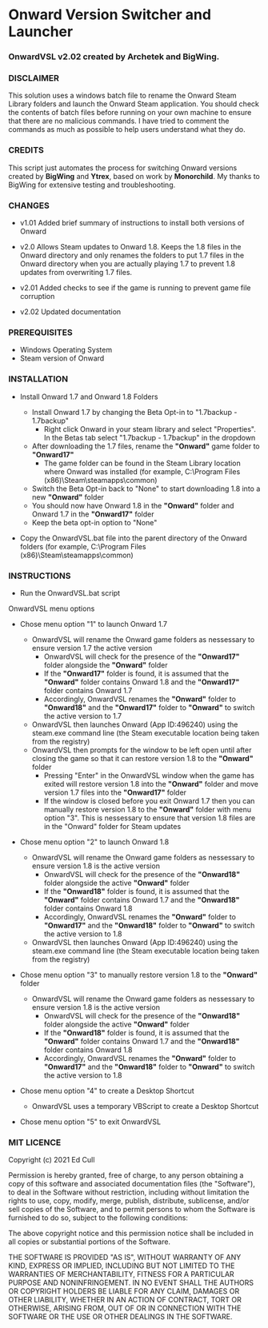 # Onward Version Switcher and Launcher
### OnwardVSL v2.02 created by Archetek and BigWing.

### DISCLAIMER
This solution uses a windows batch file to rename the Onward Steam Library folders and launch the Onward Steam application. You should check the contents of batch files before running on your own machine to ensure that there are no malicious commands. I have tried to comment the commands as much as possible to help users understand what they do.

### CREDITS
This script just automates the process for switching Onward versions created by **BigWing** and **Ytrex**, based on work by **Monorchild**. My thanks to BigWing for extensive testing and troubleshooting.

### CHANGES


- v1.01    Added brief summary of instructions to install both versions of Onward

- v2.0     Allows Steam updates to Onward 1.8. Keeps the 1.8 files in the Onward directory and only renames the folders to put 1.7 files in the Onward directory when you are actually playing 1.7 to prevent 1.8 updates from overwriting 1.7 files.

- v2.01    Added checks to see if the game is running to prevent game file corruption

- v2.02    Updated documentation

### PREREQUISITES

- Windows Operating System
- Steam version of Onward

### INSTALLATION

- Install Onward 1.7 and Onward 1.8 Folders
  - Install Onward 1.7 by changing the Beta Opt-in to "1.7backup - 1.7backup"
    - Right click Onward in your steam library and select "Properties". In the Betas tab select "1.7backup - 1.7backup" in the dropdown	
  - After downloading the 1.7 files, rename the **"Onward"** game folder to **"Onward17"**
    - The game folder can be found in the Steam Library location where Onward was installed (for example, C:\Program Files (x86)\Steam\steamapps\common)  
  - Switch the Beta Opt-in back to "None" to start downloading 1.8 into a new **"Onward"** folder 	
  - You should now have Onward 1.8 in the **"Onward"** folder and Onward 1.7 in the **"Onward17"** folder	
  - Keep the beta opt-in option to "None"
 
- Copy the OnwardVSL.bat file into the parent directory of the Onward folders (for example, C:\Program Files (x86)\Steam\steamapps\common)

### INSTRUCTIONS
  
- Run the OnwardVSL.bat script

OnwardVSL menu options

- Chose menu option "1" to launch Onward 1.7
  - OnwardVSL will rename the Onward game folders as nessessary to ensure version 1.7 the active version
    - OnwardVSL will check for the presence of the **"Onward17"** folder alongside the **"Onward"** folder
    - If the **"Onward17"** folder is found, it is assumed that the **"Onward"** folder contains Onward 1.8 and the **"Onward17"** folder contains Onward 1.7
    - Accordingly, OnwardVSL renames the **"Onward"** folder to **"Onward18"** and the **"Onward17"** folder to **"Onward"** to switch the active version to 1.7
  - OnwardVSL then launches Onward (App ID:496240) using the steam.exe command line (the Steam executable location being taken from the registry)
  - OnwardVSL then prompts for the window to be left open until after closing the game so that it can restore version 1.8 to the **"Onward"** folder
    - Pressing "Enter" in the OnwardVSL window when the game has exited will restore version 1.8 into the **"Onward"** folder and move version 1.7 files into the **"Onward17"** folder
    - If the window is closed before you exit Onward 1.7 then you can manually restore version 1.8 to the **"Onward"** folder with menu option "3". This is nessessary to ensure that version 1.8 files are in the "Onward" folder for Steam updates
	
- Chose menu option "2" to launch Onward 1.8
  - OnwardVSL will rename the Onward game folders as nessessary to ensure version 1.8 is the active version
    - OnwardVSL will check for the presence of the **"Onward18"** folder alongside the active **"Onward"** folder
    - If the **"Onward18"** folder is found, it is assumed that the **"Onward"** folder contains Onward 1.7 and the **"Onward18"** folder contains Onward 1.8
    - Accordingly, OnwardVSL renames the **"Onward"** folder to **"Onward17"** and the **"Onward18"** folder to **"Onward"** to switch the active version to 1.8
  - OnwardVSL then launches Onward (App ID:496240) using the steam.exe command line (the Steam executable location being taken from the registry)
  
- Chose menu option "3" to manually restore version 1.8 to the **"Onward"** folder
  - OnwardVSL will rename the Onward game folders as nessessary to ensure version 1.8 is the active version
    - OnwardVSL will check for the presence of the **"Onward18"** folder alongside the active **"Onward"** folder
    - If the **"Onward18"** folder is found, it is assumed that the **"Onward"** folder contains Onward 1.7 and the **"Onward18"** folder contains Onward 1.8
    - Accordingly, OnwardVSL renames the **"Onward"** folder to **"Onward17"** and the **"Onward18"** folder to **"Onward"** to switch the active version to 1.8
  
- Chose menu option "4" to create a Desktop Shortcut
  - OnwardVSL uses a temporary VBScript to create a Desktop Shortcut

- Chose menu option "5" to exit OnwardVSL
	
### MIT LICENCE

Copyright (c) 2021 Ed Cull

Permission is hereby granted, free of charge, to any person obtaining a copy
of this software and associated documentation files (the "Software"), to deal
in the Software without restriction, including without limitation the rights
to use, copy, modify, merge, publish, distribute, sublicense, and/or sell
copies of the Software, and to permit persons to whom the Software is
furnished to do so, subject to the following conditions:

The above copyright notice and this permission notice shall be included in all
copies or substantial portions of the Software.

THE SOFTWARE IS PROVIDED "AS IS", WITHOUT WARRANTY OF ANY KIND, EXPRESS OR
IMPLIED, INCLUDING BUT NOT LIMITED TO THE WARRANTIES OF MERCHANTABILITY,
FITNESS FOR A PARTICULAR PURPOSE AND NONINFRINGEMENT. IN NO EVENT SHALL THE
AUTHORS OR COPYRIGHT HOLDERS BE LIABLE FOR ANY CLAIM, DAMAGES OR OTHER
LIABILITY, WHETHER IN AN ACTION OF CONTRACT, TORT OR OTHERWISE, ARISING FROM,
OUT OF OR IN CONNECTION WITH THE SOFTWARE OR THE USE OR OTHER DEALINGS IN THE
SOFTWARE.
